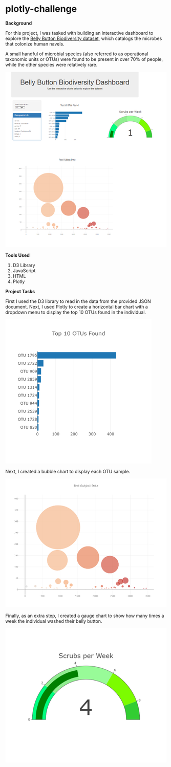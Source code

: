 # plotly-challenge

**Background**

For this project, I was tasked with building an interactive dashboard to explore the [Belly Button Biodiversity dataset](http://robdunnlab.com/projects/belly-button-biodiversity/), which catalogs the microbes that colonize human navels.

A small handful of microbial species (also referred to as operational taxonomic units or OTUs) were found to be present in over 70% of people, while the other species were relatively rare. 

![](https://github.com/erinmann12/plotly-challenge/blob/main/Images/dashboard.PNG)

**Tools Used**

1. D3 Library
2. JavaScript
3. HTML
4. Plotly

**Project Tasks**

First I used the D3 library to read in the data from the provided JSON document. Next, I used Plotly to create a horizontal bar chart with a dropdown menu to display the top 10 OTUs found in the individual.

![](https://github.com/erinmann12/plotly-challenge/blob/main/Images/barchart.png)

Next, I created a bubble chart to display each OTU sample. 

![](https://github.com/erinmann12/plotly-challenge/blob/main/Images/bubblechart.png)

Finally, as an extra step, I created a gauge chart to show how many times a week the individual washed their belly button.

![](https://github.com/erinmann12/plotly-challenge/blob/main/Images/gauge.png)

